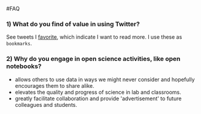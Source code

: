 #FAQ

### 1) What do you find of value in using Twitter?
See tweets I [favorite](https://twitter.com/sr320/favorites), which indicate I want to read more. I use these as `bookmarks`.



### 2) Why do you engage in open science activities, like open notebooks?
- allows others to use data in ways we might never consider and hopefully encourages them to share alike.
- elevates the quality and progress of science in lab and classrooms.
- greatly facilitate collaboration and provide 'advertisement' to future colleagues and students.

